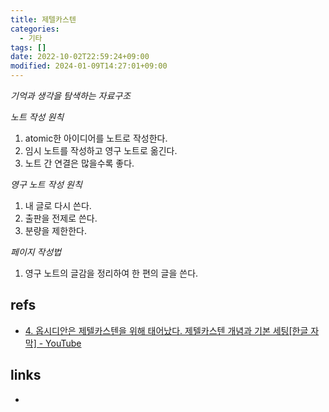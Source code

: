 ```yaml
---
title: 제텔카스텐
categories:
  - 기타
tags: []
date: 2022-10-02T22:59:24+09:00
modified: 2024-01-09T14:27:01+09:00
---
```

*기억과 생각을 탐색하는 자료구조*

*노트 작성 원칙*
1. atomic한 아이디어를 노트로 작성한다.
2. 임시 노트를 작성하고 영구 노트로 옮긴다.
3. 노트 간 연결은 많을수록 좋다.

*영구 노트 작성 원칙*
1. 내 글로 다시 쓴다.
2. 출판을 전제로 쓴다.
3. 분량을 제한한다.

*페이지 작성법*
1. 영구 노트의 글감을 정리하여 한 편의 글을 쓴다.


## refs
- [4. 옵시디안은 제텔카스텐을 위해 태어났다. 제텔카스텐 개념과 기본 세팅[한글 자막] - YouTube](https://www.youtube.com/watch?v=dXzfLOCEDaw&list=PLy4SLsxzyLUUJlu0L-_U7c1jy_bqvPMR6&index=5&ab_channel=%EC%9E%91%EA%B0%80%EC%9D%98%EB%B0%A9)


## links
- 


